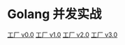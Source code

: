 # Golang 并发实战
[工厂 v0.0](https://github.com/wintercicada-xyz/go-concurrency/tree/v0.0)
[工厂 v1.0](https://github.com/wintercicada-xyz/go-concurrency/tree/v1.0)
[工厂 v2.0](https://github.com/wintercicada-xyz/go-concurrency/tree/v2.0)
[工厂 v3.0](https://github.com/wintercicada-xyz/go-concurrency/tree/v3.0)
